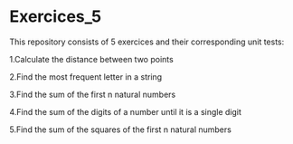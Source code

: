 # Exercices_5

This repository consists of 5 exercices and their corresponding unit tests:

1.Calculate the distance between two points

2.Find the most frequent letter in a string

3.Find the sum of the first n natural numbers

4.Find the sum of the digits of a number until it is a single digit

5.Find the sum of the squares of the first n natural numbers
